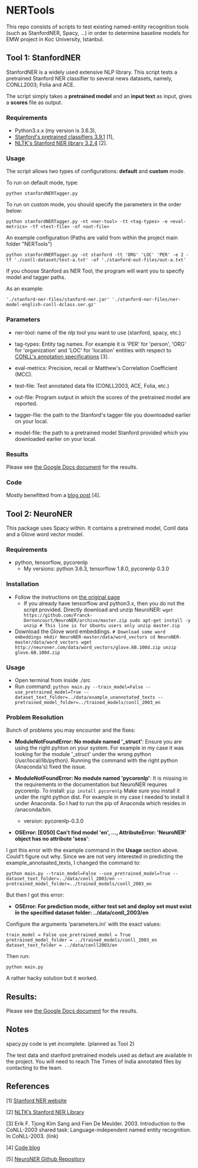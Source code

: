 # NERTools
This repo consists of scripts to test existing named-entity recognition tools (such as StanfordNER, Spacy, ...) 
in order to determine baseline models for EMW project in Koc University, Istanbul.

## Tool 1: StanfordNER

StanfordNER is a widely used extensive NLP library. This script tests a pretrained Stanford NER classifier to several news datasets,
namely, CONLL2003; Folia and ACE.

The script simply takes a **pretrained model** and an **input text** as input, gives a **scores** file as output. 

### Requirements

- Python3.x.x (my version is 3.6.3), 
- [Stanford's pretrained classifiers 3.9.1](https://nlp.stanford.edu/software/CRF-NER.html) [1], 
- [NLTK's Stanford NER library 3.2.4](https://www.nltk.org/_modules/nltk/tag/stanford.html) [2].

### Usage
The script allows two types of configurations: **default** and **custom** mode.

To run on default mode, type:

`python stanfordNERTagger.py`

To run on custom mode, you should specify the parameters in the order below:

`python stanfordNERTagger.py -nt <ner-tool> -tt <tag-types> -e <eval-metrics> -tf <test-file> -of <out-file>`

An example configuration (Paths are valid from within the project main folder "NERTools")

`python stanfordNERTagger.py -nt stanford -tt 'ORG' 'LOC' 'PER' -e 2 -tf './conll-dataset/test-a.txt' -of './stanford-out-files/out-a.txt'`

If you choose Stanford as NER Tool, the program will want you to specify model and tagger paths.

As an example:

`'./stanford-ner-files/stanford-ner.jar' './stanford-ner-files/ner-model-english-conll-4class.ser.gz'`

### Parameters
- ner-tool: name of the nlp tool you want to use (stanford, spacy, etc.)

- tag-types: Entity tag names. For example it is 'PER' for 'person', 'ORG' for 'organization' and 'LOC' for 'location' entities with respect to [CONLL's 
annotation specifications](http://www.aclweb.org/anthology/W03-0419.pdf) [3].

- eval-metrics: Precision, recall or Matthew's Correlation Coefficient (MCC).

- test-file: Test annotated data file (CONLL2003, ACE, Folia, etc.)

- out-file: Program output in which the scores of the pretrained model are reported.

- tagger-file: the path to the Stanford's tagger file you downloaded earlier on your local.

- model-file: the path to a pretrained model Stanford provided which you downloaded earlier on your local.


### Results

Please see [the Google Docs document](https://docs.google.com/document/d/1wKh2Hzld9ull8IR_dRrcGP6N4TBeJKMxeJllDPkvwGY/edit?usp=sharing) for the results.

### Code

Mostly benefitted from a [blog post](https://blog.sicara.com/train-ner-model-with-nltk-stanford-tagger-english-french-german-6d90573a9486) [4].

## Tool 2: NeuroNER

This package uses Spacy within. It contains a pretrained model, Conll data and a Glove word vector model.

### Requirements
- python, tensorflow, pycorenlp
  - My versions: python 3.6.3, tensorflow 1.8.0, pycorenlp 0.3.0
  
### Installation

- Follow the instructions on [the original page](https://github.com/Franck-Dernoncourt/NeuroNER#requirements)
  - If you already have tensorflow and python3.x, then you do not the script provided. Directly download and unzip NeuroNER:
  `wget https://github.com/Franck-Dernoncourt/NeuroNER/archive/master.zip
sudo apt-get install -y unzip # This line is for Ubuntu users only
unzip master.zip`
- Download the Glove word embeddings. 
`# Download some word embeddings
mkdir NeuroNER-master/data/word_vectors
cd NeuroNER-master/data/word_vectors
wget http://neuroner.com/data/word_vectors/glove.6B.100d.zip
unzip glove.6B.100d.zip`

### Usage

- Open terminal from inside ./src
- Run command:
`python main.py --train_model=False --use_pretrained_model=True --dataset_text_folder=../data/example_unannotated_texts --pretrained_model_folder=../trained_models/conll_2003_en`

### Problem Resolution

Bunch of problems you may encounter and the fixes:

- **ModuleNotFoundError: No module named '\_struct'**:
Ensure you are using the right pyhton on your system. For example in my case it was looking for the module '\_struct' under the wrong python (/usr/local/lib/python). Running the command with the right python (Anaconda's) fixed the issue.

- **ModuleNotFoundError: No module named 'pycorenlp'**:
It is missing in the requirements in the documentation but NeuroNER requires pycorenlp. To install:
`pip install pycorenlp`
Make sure you install it under the right python dist. For example in my case I needed to install it under Anaconda. So I had to run the pip of Anaconda which resides in /anaconda/bin.

  - version: pycorenlp-0.3.0

- **OSError: [E050] Can't find model 'en', ..., AttributeError: 'NeuroNER' object has no attribute 'sess'**:

I got this error with the example command in the **Usage** section above. Could't figure out why. Since we are not very interested in predicting the example_annotaated_texts, I changed the command to:

`python main.py --train_model=False --use_pretrained_model=True --dataset_text_folder=../data/conll_2003/en --pretrained_model_folder=../trained_models/conll_2003_en`

But then I got this error:

- **OSError: For prediction mode, either test set and deploy set must exist in the specified dataset folder: ../data/conll_2003/en**

Configure the arguments 'parameters.ini' with the exact values: 

`train_model = False
use_pretrained_model = True
pretrained_model_folder = ../trained_models/conll_2003_en
dataset_text_folder = ../data/conll2003/en`

Then run:

`python main.py`

A rather hacky solution but it worked.

## Results:

Please see [the Google Docs document](https://docs.google.com/document/d/1wKh2Hzld9ull8IR_dRrcGP6N4TBeJKMxeJllDPkvwGY/edit?usp=sharing) for the results.

## Notes

spacy.py code is yet incomplete. (planned as Tool 2)

The test data and stanford pretrained models used as defaut are available in the project.
You will need to reach The Times of India annotated files by contacting to the team.

## References

[1] [Stanford NER website](https://nlp.stanford.edu/software/CRF-NER.html)

[2] [NLTK’s Stanford NER Library](https://www.nltk.org/_modules/nltk/tag/stanford.html)

[3] Erik F. Tjong Kim Sang and Fien De Meulder. 2003. Introduction to the CoNLL-2003 shared task: Language-independent named entity recognition. In CoNLL-2003. (link)

[4] [Code blog](https://blog.sicara.com/train-ner-model-with-nltk-stanford-tagger-english-french-german-6d90573a9486)

[5] [NeuroNER Github Repository](https://github.com/Franck-Dernoncourt/NeuroNER)


